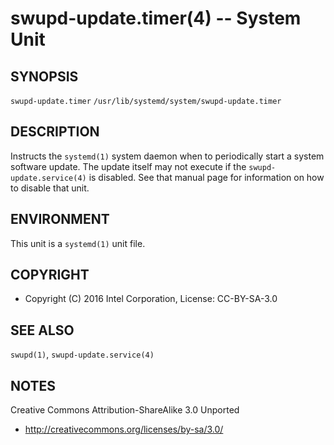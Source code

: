 swupd-update.timer(4) -- System Unit
==================================

## SYNOPSIS

`swupd-update.timer`
`/usr/lib/systemd/system/swupd-update.timer`

## DESCRIPTION

Instructs the `systemd(1)` system daemon when to periodically start a
system software update. The update itself may not execute if the
`swupd-update.service(4)` is disabled. See that manual page for
information on how to disable that unit.

## ENVIRONMENT

This unit is a `systemd(1)` unit file.

## COPYRIGHT

 * Copyright (C) 2016 Intel Corporation, License: CC-BY-SA-3.0

## SEE ALSO

`swupd(1)`, `swupd-update.service(4)`

## NOTES

Creative Commons Attribution-ShareAlike 3.0 Unported

 * http://creativecommons.org/licenses/by-sa/3.0/

